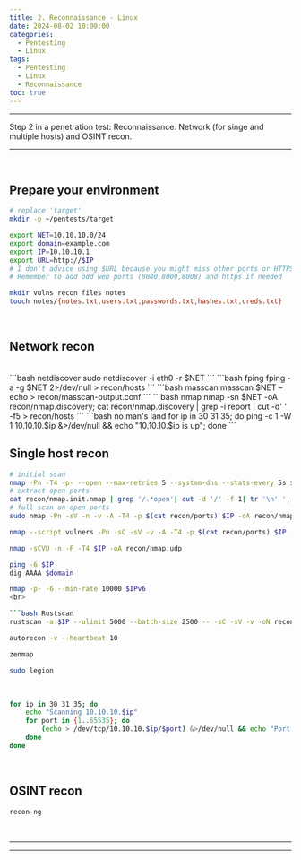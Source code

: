 ```yaml
---
title: 2. Reconnaissance - Linux
date: 2024-08-02 10:00:00
categories:
  - Pentesting
  - Linux
tags:
  - Pentesting
  - Linux
  - Reconnaissance
toc: true
---
```


---
Step 2 in a penetration test: Reconnaissance.
Network (for singe and multiple hosts) and OSINT recon.

---
<!-- more -->

<br>

## Prepare your environment
```bash Create a separate directory for the target
# replace 'target'
mkdir -p ~/pentests/target
```

```bash Prepare the environment variables
export NET=10.10.10.0/24
export domain=example.com
export IP=10.10.10.1
export URL=http://$IP
# I don't advice using $URL because you might miss other ports or HTTPS
# Remember to add odd web ports (8080,8000,8008) and https if needed
```

```bash Prepare files and directories
mkdir vulns recon files notes
touch notes/{notes.txt,users.txt,passwords.txt,hashes.txt,creds.txt}
```

<br>

## Network recon

<br>
```bash netdiscover
sudo netdiscover -i eth0 -r $NET
```
```bash fping
fping -a -g $NET 2>/dev/null > recon/hosts
```
```bash masscan
masscan $NET –echo > recon/masscan-output.conf
```
```bash nmap
nmap -sn $NET -oA recon/nmap.discovery;
cat recon/nmap.discovery | grep -i report | cut -d' ' -f5 > recon/hosts
```
```bash no man's land
for ip in 30 31 35; do ping -c 1 -W 1 10.10.10.$ip &>/dev/null && echo "10.10.10.$ip is up"; done
```

<br>

## Single host recon
```bash Nmap intelligent scan
# initial scan
nmap -Pn -T4 -p- --open --max-retries 5 --system-dns --stats-every 5s $IP --oA recon/nmap.init
# extract open ports
cat recon/nmap.init.nmap | grep '/.*open'| cut -d '/' -f 1| tr '\n' ', '| sed 's/.$//g' > recon/ports;
# full scan on open ports
sudo nmap -Pn -sV -n -v -A -T4 -p $(cat recon/ports) $IP -oA recon/nmap.alltcp
```
```bash Nmap vuln scan (with open ports)
nmap --script vulners -Pn -sC -sV -v -A -T4 -p $(cat recon/ports) $IP -oA recon/nmap.vuln
```
```bash Nmap UDP scan (takes long)
nmap -sCVU -n -F -T4 $IP -oA recon/nmap.udp
```
```bash Nmap IPv6 scan
ping -6 $IP
dig AAAA $domain

nmap -p- -6 --min-rate 10000 $IPv6
<br>

```bash Rustscan
rustscan -a $IP --ulimit 5000 --batch-size 2500 -- -sC -sV -v -oN recon/rustscan.init
```

```bash Autorecon
autorecon -v --heartbeat 10
```

```bash Zenmap (GUI interface)
zenmap 
```

```bash Legion (GUI interface)
sudo legion
```
<br>

```bash no man's land
for ip in 30 31 35; do
    echo "Scanning 10.10.10.$ip"
    for port in {1..65535}; do
        (echo > /dev/tcp/10.10.10.$ip/$port) &>/dev/null && echo "Port $port is open on 10.10.10.$ip"
    done
done
```


<br>

## OSINT recon

```bash
recon-ng
```

<br>

---
---
